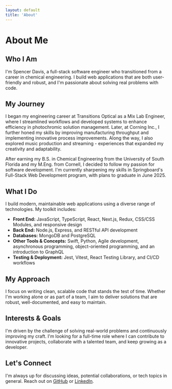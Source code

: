 ```yaml
---
layout: default
title: 'About'
---
```


# About Me

## Who I Am

I'm Spencer Davis, a full-stack software engineer who transitioned from a career in chemical engineering. I build web applications that are both user-friendly and robust, and I'm passionate about solving real problems with code.

## My Journey

I began my engineering career at Transitions Optical as a Mix Lab Engineer, where I streamlined workflows and developed systems to enhance efficiency in photochromic solution management. Later, at Corning Inc., I further honed my skills by improving manufacturing throughput and implementing innovative process improvements. Along the way, I also explored music production and streaming - experiences that expanded my creativity and adaptability.

After earning my B.S. in Chemical Engineering from the University of South Florida and my M.Eng. from Cornell, I decided to follow my passion for software development. I'm currently sharpening my skills in Springboard's Full-Stack Web Development program, with plans to graduate in June 2025.

## What I Do

I build modern, maintainable web applications using a diverse range of technologies. My toolkit includes:

- **Front End:** JavaScript, TypeScript, React, Next.js, Redux, CSS/CSS Modules, and responsive design
- **Back End:** Node.js, Express, and RESTful API development
- **Databases:** MongoDB and PostgreSQL
- **Other Tools & Concepts:** Swift, Python, Agile development, asynchronous programming, object-oriented programming, and an introduction to GraphQL
- **Testing & Deployment:** Jest, Vitest, React Testing Library, and CI/CD workflows

## My Approach

I focus on writing clean, scalable code that stands the test of time. Whether I'm working alone or as part of a team, I aim to deliver solutions that are robust, well-documented, and easy to maintain.

## Interests & Goals

I'm driven by the challenge of solving real-world problems and continuously improving my craft. I'm looking for a full-time role where I can contribute to innovative projects, collaborate with a talented team, and keep growing as a developer.

## Let's Connect

I'm always up for discussing ideas, potential collaborations, or tech topics in general. Reach out on [GitHub](https://github.com/spencerdavis226) or [LinkedIn](https://www.linkedin.com/in/davisspencer/).

